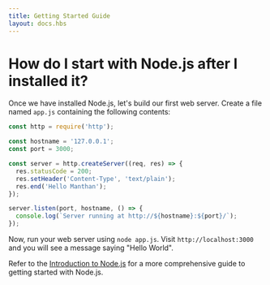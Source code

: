 ```yaml
---
title: Getting Started Guide
layout: docs.hbs
---
```


# How do I start with Node.js after I installed it?

Once we have installed Node.js, let's build our first web server.
Create a file named `app.js` containing the following contents:

```javascript
const http = require('http');

const hostname = '127.0.0.1';
const port = 3000;

const server = http.createServer((req, res) => {
  res.statusCode = 200;
  res.setHeader('Content-Type', 'text/plain');
  res.end('Hello Manthan');
});

server.listen(port, hostname, () => {
  console.log(`Server running at http://${hostname}:${port}/`);
});
```

Now, run your web server using `node app.js`. Visit `http://localhost:3000` and
you will see a message saying "Hello World".

Refer to the [Introduction to Node.js](https://nodejs.dev/) for a more
comprehensive guide to getting started with Node.js.
